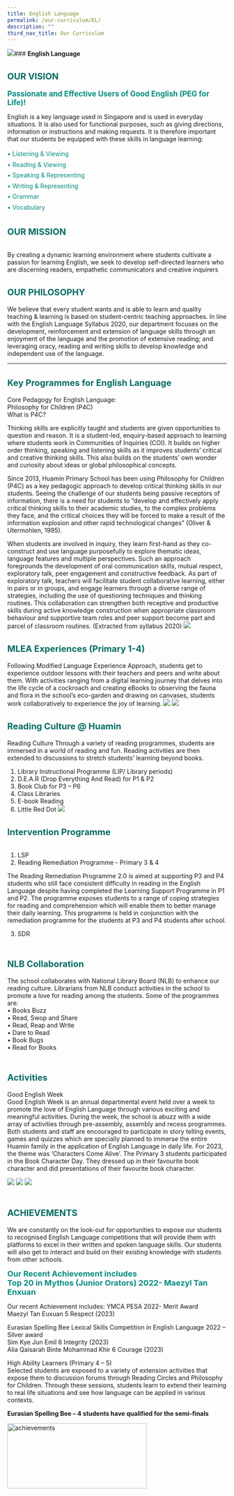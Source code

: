 ```yaml
---
title: English Language
permalink: /our-curriculum/EL/
description: ""
third_nav_title: Our Curriculum
---
```

![](/images/2023eng07.png)### **English Language**

<b style="color:#016C62; font-size:20px; line-height: 3;">OUR VISION</b><br>
<b style="color:#038C7F; font-size:17px;">Passionate and Effective Users of Good English (PEG for Life)!</b><br>

English is a key language used in Singapore and is used in everyday situations. It is also used for functional purposes, such as giving directions, information or instructions and making requests. It is therefore important that our students be equipped with these skills in language learning: 

<p style="color:#038C7F; line-height: 1.75;">
•	Listening &amp; Viewing <br>
•	Reading &amp; Viewing<br>
•	Speaking &amp; Representing<br>
•	Writing &amp; Representing<br>
•	Grammar<br>
•	Vocabulary<br> </p>

<b style="color:#016C62; font-size:20px; line-height: 3;">OUR MISSION</b><br>

By creating a dynamic learning environment where students cultivate a passion for learning English, we seek to develop self-directed learners who are discerning readers, empathetic communicators and creative inquirers<br>

<b style="color:#016C62; font-size:20px; line-height: 3;">OUR PHILOSOPHY</b><br>
We believe that every student wants and is able to learn and quality teaching &amp; learning is based on student-centric teaching approaches. In line with the English Language Syllabus 2020, our department focuses on the development, reinforcement and extension of language skills through an enjoyment of the language and the promotion of extensive reading; and leveraging oracy, reading and writing skills to develop knowledge and independent use of the language.

<hr>
<b style="color:#016C62; font-size:20px; line-height: 3;">Key Programmes for English Language</b><br>
Core Pedagogy for English Language: <br>
Philosophy for Children (P4C)<br>
What is P4C?<br>

Thinking skills are explicitly taught and students are given opportunities to question and reason. It is a student-led, enquiry-based approach to learning where students work in Communities of Inquiries (COI). It builds on higher order thinking, speaking and listening skills as it improves students’ critical and creative thinking skills. This also builds on the students’ own wonder and curiosity about ideas or global philosophical concepts. <br>

Since 2013, Huamin Primary School has been using Philosophy for Children (P4C) as a key pedagogic approach to develop critical thinking skills in our students. Seeing the challenge of our students being passive receptors of information, there is a need for students to “develop and effectively apply critical thinking skills to their academic studies, to the complex problems they face, and the critical choices they will be forced to make a result of the information explosion and other rapid technological changes” (Oliver &amp; Utermohlen, 1995). <br>

When students are involved in inquiry, they learn first-hand as they co-construct and use language purposefully to explore thematic ideas, language features and multiple perspectives. Such an approach foregrounds the development of oral communication skills, mutual respect, exploratory talk, peer engagement and constructive feedback. As part of exploratory talk, teachers will facilitate student collaborative learning, either in pairs or in groups, and engage learners through a diverse range of strategies, including the use of questioning techniques and thinking routines. This collaboration can strengthen both receptive and productive skills during active knowledge construction when appropriate classroom behaviour and supportive team roles and peer support become part and parcel of classroom routines. (Extracted from syllabus 2020)
![](/images/2023eng01.png)

<b style="color:#016C62; font-size:20px; line-height: 3;">MLEA Experiences (Primary 1-4)</b><br>
Following Modified Language Experience Approach, students get to experience outdoor lessons with their teachers and peers and write about them. With activities ranging from a digital learning journey that delves into the life cycle of a cockroach and creating eBooks to observing the fauna and flora in the school’s eco-garden and drawing on canvases, students work collaboratively to experience the joy of learning.
![](/images/2023eng02.png)
![](/images/2023eng03.png)

<b style="color:#016C62; font-size:20px; line-height: 3;">Reading Culture @ Huamin</b><br>
Reading Culture
Through a variety of reading programmes, students are immersed in a world of reading and fun. Reading activities are then extended to discussions to stretch students’ learning beyond books. 

 1. Library Instructional Programme (LIP/ Library periods)  <br>
 2. D.E.A.R (Drop Everything And Read) for P1 &amp; P2 <br>
 3. Book Club for P3 – P6<br>
 4. Class Libraries
 5. E-book Reading
 6. Little Red Dot
 ![](/images/2023eng04.png)

<b style="color:#016C62; font-size:20px; line-height: 3;">Intervention Programme</b><br>
1) LSP 
2) Reading Remediation Programme - Primary 3 &amp; 4

The Reading Remediation Programme 2.0 is aimed at supporting P3 and P4 students who still face consistent difficulty in reading in the English Language despite having completed the Learning Support Programme in P1 and P2. The programme exposes students to a range of coping strategies for reading and comprehension which will enable them to better manage their daily learning. This programme is held in conjunction with the remediation programme for the students at P3 and P4 students after school.

3. SDR

<br><b style="color:#016C62; font-size:20px; line-height: 3;">NLB Collaboration</b><br>
The school collaborates with National Library Board (NLB) to enhance our reading culture. Librarians from NLB conduct activities in the school to promote a love for reading among the students. Some of the programmes are:<br>
•	Books Buzz <br>
•	Read, Swop and Share<br>
•	Read, Reap and Write <br>
•	Dare to Read<br>
•	Book Bugs <br>
•	Read for Books <br>

<br><b style="color:#016C62; font-size:20px; line-height: 3;">Activities</b><br>
Good English Week <br>
Good English Week is an annual departmental event held over a week to promote the love of English Language through various exciting and meaningful activities. During the week, the school is abuzz with a wide array of activities through pre-assembly, assembly and recess programmes. Both students and staff are encouraged to participate in story telling events, games and quizzes which are specially planned to immerse the entire Huamin family in the application of English Language in daily life. For 2023, the theme was ‘Characters Come Alive’. The Primary 3 students participated in the Book Character Day. They dressed up in their favourite book character and did presentations of their favourite book character. 

![](/images/2023eng05.png)
![](/images/2023eng06.png)
![](/images/2023eng07.png)

<br><b style="color:#016C62; font-size:20px; line-height: 3;">ACHIEVEMENTS</b><br>
We are constantly on the look-out for opportunities to expose our students to recognised English Language competitions that will provide them with platforms to excel in their written and spoken language skills. Our students will also get to interact and build on their existing knowledge with students from other schools.

<b style="color:#038C7F; font-size:18px;">Our Recent Achievement includes&nbsp;<br>
Top 20 in Mythos (Junior Orators) 2022- Maezyl Tan Enxuan</b>

Our recent Achievement includes: 
YMCA PESA 2022- Merit Award <br>
Maezyl Tan Euxuan	5 Respect (2023)

Eurasian Spelling Bee Lexical Skills Competition in English Language 2022 – Silver award <br>
Sim Kye Jun Emil	6 Integrity (2023) <br>
Alia Qaisarah Binte Mohammad Khir 	6 Courage (2023)

High Ability Learners (Primary 4 – 5) <br>
Selected students are exposed to a variety of extension activities that expose them to discussion forums through Reading Circles and Philosophy for Children. Through these sessions, students learn to extend their learning to real life situations and see how language can be applied in various contexts.

<b>Eurasian Spelling Bee – 4 students have qualified for the semi-finals</b>
<br>

<img src="/images/achievementseng.png" alt="achievements" style="float: left; width:320px; height:150px;">